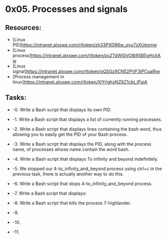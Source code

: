 # 0x05. Processes and signals

## Resources:
* [Linux PID]https://intranet.alxswe.com/rltoken/zh33PXDR6w_qyu7zXUezmw
* [Linux process]https://intranet.alxswe.com/rltoken/px2TdWSjVO8i9SB5gHchAw
* [Linux signal]https://intranet.alxswe.com/rltoken/qQSGz9CN52PVF3IPCuaRiw
* [Process management in linux]https://intranet.alxswe.com/rltoken/XlYrlghzNZ6Z1cbI_IPaiA

## Tasks:
* -0. Write a Bash script that displays its own PID.
 
* -1. Write a Bash script that displays a list of currently running processes.

* -2. Write a Bash script that displays lines containing the bash word, thus allowing you to easily get the PID of your Bash process.

* -3. Write a Bash script that displays the PID, along with the process name, of processes whose name contain the word bash. 

* -4. Write a Bash script that displays To infinity and beyond indefinitely.

* -5. We stopped our 4-to_infinity_and_beyond process using ctrl+c in the previous task, there is actually another way to do this.

* -6. Write a Bash script that stops 4-to_infinity_and_beyond process.

* -7. Write a Bash script that displays:

* -8. Write a Bash script that kills the process 7-highlander.

* -9. 

* -10.

* -11.
